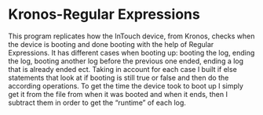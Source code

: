 # Kronos-Regular Expressions

This program replicates how the InTouch device, from Kronos, checks when the device is booting and done booting with the help of Regular Expressions. It has different cases when booting up: booting the log, ending the log, booting another log before the previous one ended, ending a log that is already ended ect. Taking in account for each case I built if else statements that look at if booting is still true or false and then do the according operations. To get the time the device took to boot up I simply get it from the file from when it was booted and when it ends, then I subtract them in order to get the “runtime” of each log.
